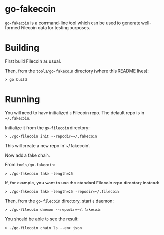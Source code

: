 # go-fakecoin

`go-fakecoin` is a command-line tool which can be used to generate well-formed Filecoin data for testing purposes.

# Building

First build Filecoin as usual.

Then, from the `tools/go-fakecoin` directory (where this README lives):

```
> go build
```

# Running

You will need to have initialized a Filecoin repo. The default repo is in `~/.fakecoin`.

Initialize it from the `go-filecoin` directory:

```
> ./go-filecoin init --repodir=~/.fakecoin
```

This will create a new repo in`~/.fakecoin'.

Now add a fake chain.

From `tools/go-fakecoin`:

```
> ./go-fakecoin fake -length=25
```

If, for example, you want to use the standard Filecoin repo directory instead:

```
> ./go-fakecoin fake -length=25 -repodir=~/.filecoin
```


Then, from the `go-filecoin` directory, start a daemon:

```
> ./go-filecoin daemon --repodir=~/.fakecoin
```


You should be able to see the result:

```
> ./go-filecoin chain ls --enc json
```

